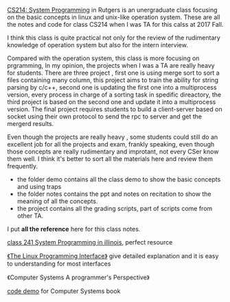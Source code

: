 [CS214: System Programming](https://www.cs.rutgers.edu/course/systems-programming) in Rutgers is an unergraduate class focusing on the basic concepts in linux and unix-like operation system. These are all the notes and code for class CS214 when I was TA for this calss at 2017 Fall.

I think this class is quite practical not only for the review of the rudimentary knowledge of operation system but also for the intern interview. 

Compared with the operation system, this class is more focusing on prgramming, In my opinion, the projects when I was a TA are really heavy for students. There are three project , first one is using merge sort to sort a files containing many column, this project aims to train the ability for string parsing by c/c++, second one is updating the first one into a multiprocess version, every process in charge of a sorting task in spedific direactory, the third project is based on the second one and update it into a multiprocess version. The final project requires students to build a client-server based on socket using their own protocol to send the rpc to server and get the mergerd results.

Even though the projects are really heavy , some students could still do an excellent job for all the projects and exam, frankly speaking, even though those concepts are really rudimentary and improtant, not every CSer know them well. I think it's better to sort all the materials here and review them frequently.

 - the folder demo contains all the class demo to show the basic concepts and using traps 
 - the folder notes contains the ppt and notes on recitation to show the meaning of all the concepts. 
 - the project contains all the grading scripts, part of scripts come from other TA.


I put **all the reference** here for this class notes.

[class 241 System Programming in illinois](http://cs241.cs.illinois.edu/), perfect resource

[《The Linux Programming Interface》](https://doc.lagout.org/programmation/unix/The%20Linux%20Programming%20Interface.pdf)  give detailed explanation and it is easy to understanding for most interfaces

《Computer Systems A programmer's Perspective》

[code demo](http://csapp.cs.cmu.edu/3e/code.html) for Computer Systems book
